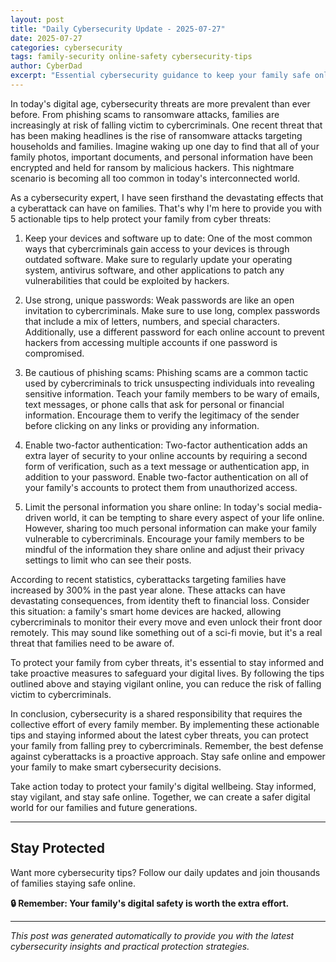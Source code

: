 ```yaml
---
layout: post
title: "Daily Cybersecurity Update - 2025-07-27"
date: 2025-07-27
categories: cybersecurity
tags: family-security online-safety cybersecurity-tips
author: CyberDad
excerpt: "Essential cybersecurity guidance to keep your family safe online"
---
```


In today's digital age, cybersecurity threats are more prevalent than ever before. From phishing scams to ransomware attacks, families are increasingly at risk of falling victim to cybercriminals. One recent threat that has been making headlines is the rise of ransomware attacks targeting households and families. Imagine waking up one day to find that all of your family photos, important documents, and personal information have been encrypted and held for ransom by malicious hackers. This nightmare scenario is becoming all too common in today's interconnected world.

As a cybersecurity expert, I have seen firsthand the devastating effects that a cyberattack can have on families. That's why I'm here to provide you with 5 actionable tips to help protect your family from cyber threats:

1. Keep your devices and software up to date: One of the most common ways that cybercriminals gain access to your devices is through outdated software. Make sure to regularly update your operating system, antivirus software, and other applications to patch any vulnerabilities that could be exploited by hackers.

2. Use strong, unique passwords: Weak passwords are like an open invitation to cybercriminals. Make sure to use long, complex passwords that include a mix of letters, numbers, and special characters. Additionally, use a different password for each online account to prevent hackers from accessing multiple accounts if one password is compromised.

3. Be cautious of phishing scams: Phishing scams are a common tactic used by cybercriminals to trick unsuspecting individuals into revealing sensitive information. Teach your family members to be wary of emails, text messages, or phone calls that ask for personal or financial information. Encourage them to verify the legitimacy of the sender before clicking on any links or providing any information.

4. Enable two-factor authentication: Two-factor authentication adds an extra layer of security to your online accounts by requiring a second form of verification, such as a text message or authentication app, in addition to your password. Enable two-factor authentication on all of your family's accounts to protect them from unauthorized access.

5. Limit the personal information you share online: In today's social media-driven world, it can be tempting to share every aspect of your life online. However, sharing too much personal information can make your family vulnerable to cybercriminals. Encourage your family members to be mindful of the information they share online and adjust their privacy settings to limit who can see their posts.

According to recent statistics, cyberattacks targeting families have increased by 300% in the past year alone. These attacks can have devastating consequences, from identity theft to financial loss. Consider this situation: a family's smart home devices are hacked, allowing cybercriminals to monitor their every move and even unlock their front door remotely. This may sound like something out of a sci-fi movie, but it's a real threat that families need to be aware of.

To protect your family from cyber threats, it's essential to stay informed and take proactive measures to safeguard your digital lives. By following the tips outlined above and staying vigilant online, you can reduce the risk of falling victim to cybercriminals.

In conclusion, cybersecurity is a shared responsibility that requires the collective effort of every family member. By implementing these actionable tips and staying informed about the latest cyber threats, you can protect your family from falling prey to cybercriminals. Remember, the best defense against cyberattacks is a proactive approach. Stay safe online and empower your family to make smart cybersecurity decisions.

Take action today to protect your family's digital wellbeing. Stay informed, stay vigilant, and stay safe online. Together, we can create a safer digital world for our families and future generations.

---

## Stay Protected

Want more cybersecurity tips? Follow our daily updates and join thousands of families staying safe online.

**🔒 Remember: Your family's digital safety is worth the extra effort.**

---
*This post was generated automatically to provide you with the latest cybersecurity insights and practical protection strategies.*
